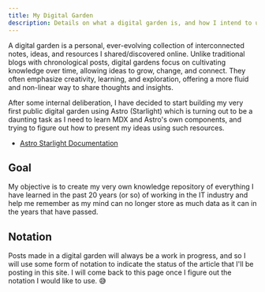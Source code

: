 ```yaml
---
title: My Digital Garden
description: Details on what a digital garden is, and how I intend to use this site.
---
```


A digital garden is a personal, ever-evolving collection of interconnected notes, ideas, and resources I shared/discovered online. Unlike traditional blogs with chronological posts, digital gardens focus on cultivating knowledge over time, allowing ideas to grow, change, and connect. They often emphasize creativity, learning, and exploration, offering a more fluid and non-linear way to share thoughts and insights.

After some internal deliberation, I have decided to start building my very first public digital garden using Astro (Starlight) which is turning out to be a daunting task as I need to learn MDX and Astro's own components, and trying to figure out how to present my ideas using such resources.

- [Astro Starlight Documentation](https://starlight.astro.build/getting-started/)

## Goal

My objective is to create my very own knowledge repository of everything I have learned in the past 20 years (or so) of working in the IT industry and help me remember as my mind can no longer store as much data as it can in the years that have passed.

## Notation

Posts made in a digital garden will always be a work in progress, and so I will use some form of notation to indicate the status of the article that I'll be posting in this site. I will come back to this page once I figure out the notation I would like to use. 😅